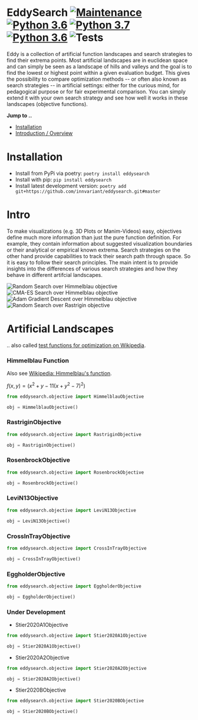 # EddySearch  [![Maintenance](https://img.shields.io/badge/Maintained%3F-yes-green.svg)](https://GitHub.com/Naereen/StrapDown.js/graphs/commit-activity) [![Python 3.6](https://img.shields.io/badge/python-3.6-blue.svg)](https://www.python.org/downloads/release/python-360/) [![Python 3.7](https://img.shields.io/badge/python-3.7-blue.svg)](https://www.python.org/downloads/release/python-370/) [![Python 3.6](https://img.shields.io/badge/python-3.8-blue.svg)](https://www.python.org/downloads/release/python-380/) ![Tests](https://github.com/innvariant/eddysearch/workflows/Tests/badge.svg)
Eddy is a collection of artificial function landscapes and search strategies to find their extrema points.
Most artificial landscapes are in euclidean space and can simply be seen as a landscape of hills and valleys and the goal is to find the lowest or highest point within a given evaluation budget.
This gives the possibility to compare optimization methods -- or often also known as search strategies -- in artificial settings:
either for the curious mind, for pedagogical purpose or for fair experimental comparison.
You can simply extend it with your own search strategy and see how well it works in these landscapes (objective functions).

**Jump to ..**
- [Installation](#installation)
- [Introduction / Overview](#intro)

# Installation
- Install from PyPi via poetry: ``poetry install eddysearch``
- Install with pip: ``pip install eddysearch``
- Install latest development version: ``poetry add git+https://github.com/innvariant/eddysearch.git#master``

# Intro
To make visualizations (e.g. 3D Plots or Manim-Videos) easy, objectives define much more information than just the pure function definition.
For example, they contain information about suggested visualization boundaries or their analytical or empirical known extrema.
Search strategies on the other hand provide capabilities to track their search path through space.
So it is easy to follow their search principles.
The main intent is to provide insights into the differences of various search strategies and how they behave in different artifcial landscapes.

![Random Search over Himmelblau objective](res/himmelblau-random.png)
![CMA-ES Search over Himmelblau objective](res/himmelblau-cmaes.png)
![Adam Gradient Descent over Himmelblau objective](res/himmelblau-adam.png)
![Random Search over Rastrigin objective](res/rastrigin-random.png)



# Artificial Landscapes
.. also called [test functions for optimization on Wikipedia](https://en.wikipedia.org/wiki/Test_functions_for_optimization).


### Himmelblau Function
Also see [Wikipedia: Himmelblau's function](https://en.wikipedia.org/wiki/Himmelblau%27s_function).

$`f(x,y) = (x^2+y-11(x+ y^2-7)^2)`$

```python
from eddysearch.objective import HimmelblauObjective

obj = HimmelblauObjective()
```



### RastriginObjective

```python
from eddysearch.objective import RastriginObjective

obj = RastriginObjective()
```

### RosenbrockObjective

```python
from eddysearch.objective import RosenbrockObjective

obj = RosenbrockObjective()
```


### LeviN13Objective

```python
from eddysearch.objective import LeviN13Objective

obj = LeviN13Objective()
```


### CrossInTrayObjective

```python
from eddysearch.objective import CrossInTrayObjective

obj = CrossInTrayObjective()
```


### EggholderObjective
```python
from eddysearch.objective import EggholderObjective

obj = EggholderObjective()
```

### Under Development
* Stier2020A1Objective
```python
from eddysearch.objective import Stier2020A1Objective

obj = Stier2020A1Objective()
```

* Stier2020A2Objective
```python
from eddysearch.objective import Stier2020A2Objective

obj = Stier2020A2Objective()
```

* Stier2020BObjective
```python
from eddysearch.objective import Stier2020BObjective

obj = Stier2020BObjective()
```
